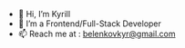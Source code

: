 - 👋 Hi, I’m Kyrill
- 👀 I’m a Frontend/Full-Stack Developer
- 📫 Reach me at : belenkovkyr@gmail.com

<!---
belkyr/belkyr is a ✨ special ✨ repository because its `README.md` (this file) appears on your GitHub profile.
You can click the Preview link to take a look at your changes.
--->
